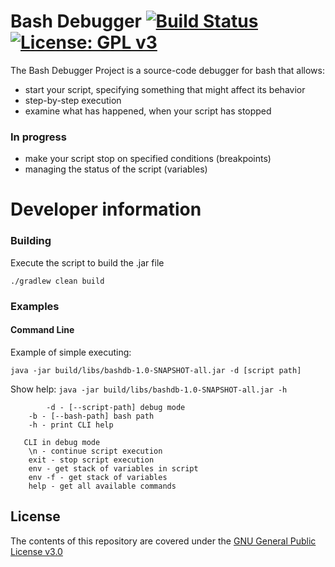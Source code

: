 # Bash Debugger [![Build Status](https://travis-ci.org/emfataliev/Bash-Debugger.svg?branch=master)](https://travis-ci.org/emfataliev/Bash-Debugger) [![License: GPL v3](https://img.shields.io/badge/License-GPL%20v3-blue.svg)](https://www.gnu.org/licenses/gpl-3.0) 

The Bash Debugger Project is a source-code debugger for bash that allows:
* start your script, specifying something that might affect its behavior
* step-by-step execution
* examine what has happened, when your script has stopped

### In progress
* make your script stop on specified conditions (breakpoints)
* managing the status of the script (variables)

# Developer information

### Building

Execute the script to build the .jar file

 ```./gradlew clean build```
 
### Examples

#### Command Line
Example of simple executing: 

```java -jar build/libs/bashdb-1.0-SNAPSHOT-all.jar -d [script path]```

Show help: 
```java -jar build/libs/bashdb-1.0-SNAPSHOT-all.jar -h```

```	
        -d - [--script-path] debug mode
   	-b - [--bash-path] bash path
   	-h - print CLI help
   
   CLI in debug mode
   	\n - continue script execution
   	exit - stop script execution
   	env - get stack of variables in script
   	env -f - get stack of variables
   	help - get all available commands
```
## License

The contents of this repository are covered under the [GNU General Public License v3.0](LICENSE)
